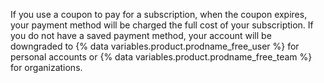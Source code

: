If you use a coupon to pay for a subscription, when the coupon expires, your payment method will be charged the full cost of your subscription. If you do not have a saved payment method, your account will be downgraded to {% data variables.product.prodname_free_user %} for personal accounts or {% data variables.product.prodname_free_team %} for organizations.
